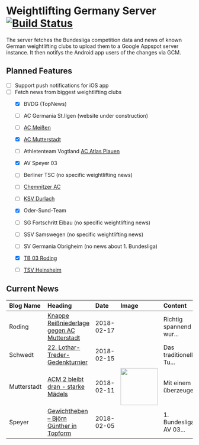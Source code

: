 # Weightlifting Germany Server [![Build Status](https://travis-ci.org/WGierke/weightlifting_germany_server.svg?branch=master)](https://travis-ci.org/WGierke/weightlifting_germany_server)

The server fetches the Bundesliga competition data and news of known German weightlifting clubs to upload them to a Google Appspot server instance.
It then notifys the Android app users of the changes via GCM.

## Planned Features
- [ ] Support push notifications for iOS app  
- [ ] Fetch news from biggest weightlifting clubs
    - [X] BVDG (TopNews)
    - [ ] AC Germania St.Ilgen (website under construction)
    - [ ] [AC Meißen](http://www.ac-meissen.de/index.php?start=1)
    - [X] [AC Mutterstadt](http://www.ac-mutterstadt.de/index.php?start=1)
    - [ ] Athletenteam Vogtland [AC Atlas Plauen](https://acatlas.wordpress.com/)
    - [X] AV Speyer 03
    - [ ] Berliner TSC (no specific weightlifting news)
    - [ ] [Chemnitzer AC](http://chemnitzer-athletenclub.de/aktuelles/news/page/1/)
    - [ ] [KSV Durlach](http://ksvdurlach.de/news?page_n54=1)
    - [X] Oder-Sund-Team
    - [ ] SG Fortschritt Eibau (no specific weightlifting news)
    - [ ] SSV Samswegen (no specific weightlifting news)
    - [ ] SV Germania Obrigheim (no news about 1. Bundesliga)
    - [X] [TB 03 Roding](http://www.tb03-gewichtheben.de/page/1/)
    - [ ] [TSV Heinsheim](http://gewichtheben.tsv-heinsheim.de/index.php?start=1)


## Current News

| Blog Name   | Heading                                                                                                                                  | Date       | Image                                                                                | Content                 |
|:------------|:-----------------------------------------------------------------------------------------------------------------------------------------|:-----------|:-------------------------------------------------------------------------------------|:------------------------|
| Roding      | [Knappe Reißniederlage gegen AC Mutterstadt](http://www.tb03-gewichtheben.de/2018/02/knappe-reissniederlage-gegen-ac-mutterstadt/)       | 2018-02-17 |                                                                                      | Richtig spannend wur... |
| Schwedt     | [22. Lothar-Treder-Gedenkturnier](http://gewichtheben.blauweiss65-schwedt.de/?p=7679)                                                    | 2018-02-15 |                                                                                      | Das traditionelle Tu... |
| Mutterstadt | [ACM 2 bleibt dran - starke Mädels](http://www.ac-mutterstadt.de/index.php?start=0&heading=1ed0c2e3a23c42e013871d2beb3e438c1518303600.0) | 2018-02-11 | <img src='http://www.ac-mutterstadt.de//images/Prot-zeils-jan18.JPG' width='100px'/> | Mit einem überzeugen... |
| Speyer      | [Gewichtheben – Björn Günther in Topform](http://www.av03-speyer.de/2018/02/gewichtheben-bjoern-guenther-in-topform/)                    | 2018-02-05 |                                                                                      | 1. Bundesliga: AV 03... |